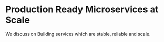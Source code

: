 # Production Ready Microservices at Scale

We discuss on Building services which are stable, reliable and scale.
